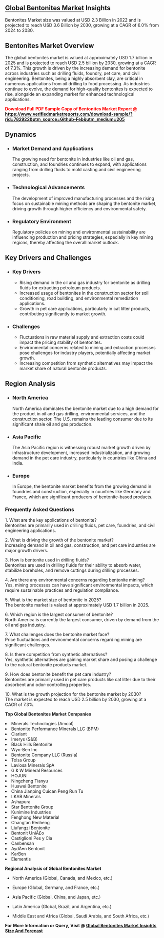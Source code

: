 <h2><a href="https://www.verifiedmarketreports.com/download-sample/?rid=782922&amp;utm_source=Github&amp;utm_medium=205" target="_blank">Global Bentonites Market</a> Insights</h2><p>Bentonites Market size was valued at USD 2.3 Billion in 2022 and is projected to reach USD 3.6 Billion by 2030, growing at a CAGR of 6.0% from 2024 to 2030.</p><p> <h2>Bentonites Market Overview</h2> <p>The global bentonites market is valued at approximately USD 1.7 billion in 2025 and is projected to reach USD 2.5 billion by 2030, growing at a CAGR of 7.3%. This growth is driven by the increasing demand for bentonite across industries such as drilling fluids, foundry, pet care, and civil engineering. Bentonites, being a highly absorbent clay, are critical in numerous applications from oil drilling to food processing. As industries continue to evolve, the demand for high-quality bentonites is expected to rise, alongside an expanding market for enhanced technological applications.</p> <p><strong><p><span class=""><span style="color: #ff0000;"><strong>Download Full PDF Sample Copy of Bentonites Market Report</strong> @ </span><a href="https://www.verifiedmarketreports.com/download-sample/?rid=782922&amp;utm_source=Github-Feb&amp;utm_medium=205" target="_blank">https://www.verifiedmarketreports.com/download-sample/?rid=782922&amp;utm_source=Github-Feb&amp;utm_medium=205</a></span></p></strong></p> <h2>Dynamics</h2> <ul> <li><h3>Market Demand and Applications</h3> The growing need for bentonite in industries like oil and gas, construction, and foundries continues to expand, with applications ranging from drilling fluids to mold casting and civil engineering projects.</li> <li><h3>Technological Advancements</h3> The development of improved manufacturing processes and the rising focus on sustainable mining methods are shaping the bentonite market, driving growth through higher efficiency and environmental safety.</li> <li><h3>Regulatory Environment</h3> Regulatory policies on mining and environmental sustainability are influencing production and pricing strategies, especially in key mining regions, thereby affecting the overall market outlook.</li> </ul> <h2>Key Drivers and Challenges</h2> <ul> <li><h3>Key Drivers</h3> <ul> <li>Rising demand in the oil and gas industry for bentonite as drilling fluids for extracting petroleum products.</li> <li>Increased usage of bentonites in the construction sector for soil conditioning, road building, and environmental remediation applications.</li> <li>Growth in pet care applications, particularly in cat litter products, contributing significantly to market growth.</li> </ul> </li> <li><h3>Challenges</h3> <ul> <li>Fluctuations in raw material supply and extraction costs could impact the pricing stability of bentonites.</li> <li>Environmental concerns related to mining and extraction processes pose challenges for industry players, potentially affecting market growth.</li> <li>Increasing competition from synthetic alternatives may impact the market share of natural bentonite products.</li> </ul> </li> </ul> <h2>Region Analysis</h2> <ul> <li><h3>North America</h3> North America dominates the bentonite market due to a high demand for the product in oil and gas drilling, environmental services, and the construction sector. The U.S. remains the leading consumer due to its significant shale oil and gas production.</li> <li><h3>Asia Pacific</h3> The Asia Pacific region is witnessing robust market growth driven by infrastructure development, increased industrialization, and growing demand in the pet care industry, particularly in countries like China and India.</li> <li><h3>Europe</h3> In Europe, the bentonite market benefits from the growing demand in foundries and construction, especially in countries like Germany and France, which are significant producers of bentonite-based products.</li> </ul> <h3>Frequently Asked Questions</h3> <p>1. What are the key applications of bentonite? <br> Bentonites are primarily used in drilling fluids, pet care, foundries, and civil engineering applications.</p> <p>2. What is driving the growth of the bentonite market? <br> Increasing demand in oil and gas, construction, and pet care industries are major growth drivers.</p> <p>3. How is bentonite used in drilling fluids? <br> Bentonites are used in drilling fluids for their ability to absorb water, stabilize boreholes, and remove cuttings during drilling processes.</p> <p>4. Are there any environmental concerns regarding bentonite mining? <br> Yes, mining processes can have significant environmental impacts, which require sustainable practices and regulation compliance.</p> <p>5. What is the market size of bentonite in 2025? <br> The bentonite market is valued at approximately USD 1.7 billion in 2025.</p> <p>6. Which region is the largest consumer of bentonite? <br> North America is currently the largest consumer, driven by demand from the oil and gas industry.</p> <p>7. What challenges does the bentonite market face? <br> Price fluctuations and environmental concerns regarding mining are significant challenges.</p> <p>8. Is there competition from synthetic alternatives? <br> Yes, synthetic alternatives are gaining market share and posing a challenge to the natural bentonite products market.</p> <p>9. How does bentonite benefit the pet care industry? <br> Bentonites are primarily used in pet care products like cat litter due to their absorbent and odor-controlling properties.</p> <p>10. What is the growth projection for the bentonite market by 2030? <br> The market is expected to reach USD 2.5 billion by 2030, growing at a CAGR of 7.3%.</p> </p><p><strong>Top Global Bentonites Market Companies</strong></p><div data-test-id=""><p><li>Minerals Technologies (Amcol)</li><li> Bentonite Performance Minerals LLC (BPM)</li><li> Clariant</li><li> Imerys (S&B)</li><li> Black Hills Bentonite</li><li> Wyo-Ben Inc</li><li> Bentonite Company LLC (Russia)</li><li> Tolsa Group</li><li> Laviosa Minerals SpA</li><li> G & W Mineral Resources</li><li> HOJUN</li><li> Ningcheng Tianyu</li><li> Huawei Bentonite</li><li> China Jianping Cuican Peng Run Tu</li><li> LKAB Minerals</li><li> Ashapura</li><li> Star Bentonite Group</li><li> Kunimine Industries</li><li> Fenghong New Material</li><li> Chang'an Renheng</li><li> Liufangzi Bentonite</li><li> Bentonit UniÃ£o</li><li> Castiglioni Pes y Cia</li><li> Canbensan</li><li> AydÄ±n Bentonit</li><li> KarBen</li><li> Elementis</li></p><div><strong>Regional Analysis of&nbsp;Global Bentonites Market</strong></div><ul><li dir="ltr"><p dir="ltr">North America&nbsp;(Global, Canada, and Mexico, etc.)</p></li><li dir="ltr"><p dir="ltr">Europe (Global, Germany, and France, etc.)</p></li><li dir="ltr"><p dir="ltr">Asia Pacific&nbsp;(Global, China, and Japan, etc.)</p></li><li dir="ltr"><p dir="ltr">Latin America&nbsp;(Global, Brazil, and Argentina, etc.)</p></li><li dir="ltr">Middle East and Africa&nbsp;(Global, Saudi Arabia, and South Africa, etc.)</li></ul><p><strong>For More Information or Query, Visit @&nbsp;</strong><strong><a href="https://www.verifiedmarketreports.com/product/bentonites-market/?utm_source=Github&amp;utm_medium=205" target="_blank">Global Bentonites Market Insights Size And Forecast</a></strong></p></div>
